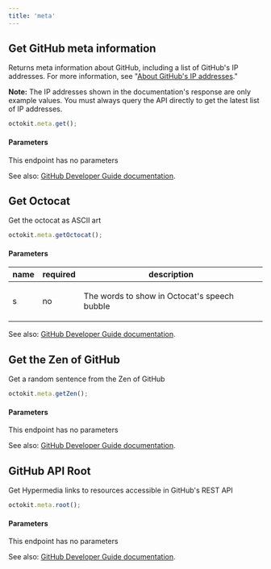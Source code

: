 ```yaml
---
title: 'meta'
---
```


## Get GitHub meta information

Returns meta information about GitHub, including a list of GitHub's IP addresses. For more information, see "[About GitHub's IP addresses](https://help.github.com/articles/about-github-s-ip-addresses/)."

**Note:** The IP addresses shown in the documentation's response are only example values. You must always query the API directly to get the latest list of IP addresses.

```js
octokit.meta.get();
```

#### Parameters

This endpoint has no parameters

See also: [GitHub Developer Guide documentation](https://docs.github.com/rest/reference/meta/#get-github-meta-information).

## Get Octocat

Get the octocat as ASCII art

```js
octokit.meta.getOctocat();
```

#### Parameters

<table>
  <thead>
    <tr>
      <th>name</th>
      <th>required</th>
      <th>description</th>
    </tr>
  </thead>
  <tbody>
    <tr><td>s</td><td>no</td><td>

The words to show in Octocat's speech bubble

</td></tr>
  </tbody>
</table>

See also: [GitHub Developer Guide documentation]().

## Get the Zen of GitHub

Get a random sentence from the Zen of GitHub

```js
octokit.meta.getZen();
```

#### Parameters

This endpoint has no parameters

See also: [GitHub Developer Guide documentation]().

## GitHub API Root

Get Hypermedia links to resources accessible in GitHub's REST API

```js
octokit.meta.root();
```

#### Parameters

This endpoint has no parameters

See also: [GitHub Developer Guide documentation]().

